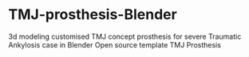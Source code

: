 # TMJ-prosthesis-Blender
3d modeling customised TMJ concept prosthesis for severe Traumatic Ankylosis case in Blender
Open source template TMJ Prosthesis
